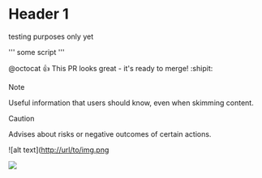 # Header 1

testing purposes only yet

'''
some script
'''


@octocat :+1: This PR looks great - it's ready to merge! :shipit:


> [!NOTE]
> Useful information that users should know, even when skimming content.

> [!CAUTION]
> Advises about risks or negative outcomes of certain actions.

![alt text]([http://url/to/img.png](https://img.shields.io/badge/LinkedIn-0077B5?style=for-the-badge&logo=linkedin&logoColor=white
)

<img src="https://img.shields.io/badge/LinkedIn-0077B5?style=for-the-badge&logo=linkedin&logoColor=white">
